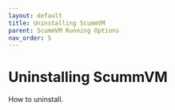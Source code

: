 ```yaml
---
layout: default
title: Uninstalling ScummVM
parent: ScummVM Running Options
nav_order: 5
---
```


# Uninstalling ScummVM

How to uninstall.